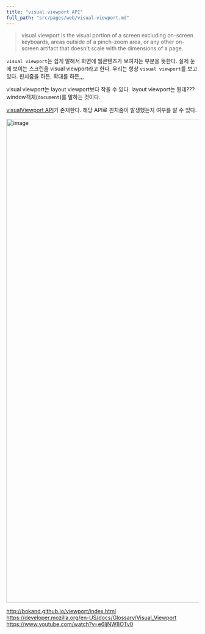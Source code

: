 ```yaml
---
title: "visual viewport API"
full_path: "src/pages/web/visual-viewport.md"
---
```



> visual viewport is the visual portion of a screen excluding on-screen keyboards, areas outside of a pinch-zoom area, or any other on-screen artifact that doesn't scale with the dimensions of a page.

`visual viewport`는 쉽게 말해서 화면에 웹콘텐츠가 보여지는 부분을 뜻한다. 실제 눈에 보이는 스크린을 visual viewport라고 한다. 우리는 항상 `visual viewport`를 보고있다. 핀치줌을 하든, 확대를 하든,,, 

visual viewport는 layout viewport보다 작을 수 있다. layout viewport는 뭔데??? window객체(`document`)를 말하는 것이다. 

[visualViewport API](https://developer.mozilla.org/en-US/docs/Web/API/VisualViewport)가 존재한다. 해당 API로 핀치줌이 발생했는지 여부를 알 수 있다. 

<img width="1263" alt="image" src="https://github.com/youngkyo0504/TIL/assets/78121870/4c268c24-34ce-4850-bc74-47cdd63ec643.png"/>



http://bokand.github.io/viewport/index.html
https://developer.mozilla.org/en-US/docs/Glossary/Visual_Viewport
https://www.youtube.com/watch?v=e6IjNW8OTv0